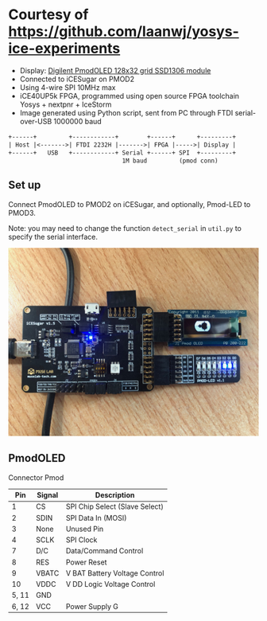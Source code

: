# Courtesy of https://github.com/laanwj/yosys-ice-experiments

- Display: [Digilent PmodOLED 128x32 grid SSD1306 module](https://store.digilentinc.com/pmod-oled-128-x-32-pixel-monochromatic-oled-display/)
- Connected to iCESugar on PMOD2
- Using 4-wire SPI 10MHz max
- iCE40UP5k FPGA, programmed using open source FPGA toolchain Yosys + nextpnr + IceStorm
- Image generated using Python script, sent from PC through FTDI serial-over-USB 1000000 baud

```
+------+         +------------+        +------+      +---------+
| Host |<------->| FTDI 2232H |------->| FPGA |----->| Display |
+------+   USB   +------------+ Serial +------+ SPI  +---------+
                                1M baud         (pmod conn)
```

Set up
--------------

Connect PmodOLED to PMOD2 on iCESugar, and optionally, Pmod-LED to PMOD3.

Note: you may need to change the function `detect_serial` in `util.py` to specify the serial interface.

![icesugar_render](setup.jpg)

PmodOLED
------------

Connector Pmod

Pin   | Signal    | Description
------|-----------|---------------------------------
1     | CS        | SPI Chip Select (Slave Select)
2     | SDIN      | SPI Data In (MOSI)
3     | None      | Unused Pin
4     | SCLK      | SPI Clock
7     | D/C       | Data/Command Control
8     | RES       | Power Reset
9     | VBATC     | V BAT Battery Voltage Control
10    | VDDC      | V DD Logic Voltage Control
5, 11 | GND       |
6, 12 | VCC       | Power Supply G

